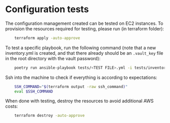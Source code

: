 # Configuration tests

The configuration management created can be tested on EC2 instances.
To provision the resources required for testing, please run (in terraform folder):

```bash
    terraform apply -auto-approve
```

To test a specific playbook, run the following command (note that a new inventory.yml is created, and that there already should be an `.vault_key` file in the root directory with the vault password):

```bash
    poetry run ansible-playbook tests/<TEST FILE>.yml -i tests/inventory.yml
```

Ssh into the machine to check if everything is according to expectations:

```bash
    SSH_COMMAND="$(terraform output -raw ssh_command)"
    eval $SSH_COMMAND
```

When done with testing, destroy the resources to avoid additional AWS costs:

```bash
    terraform destroy -auto-approve
```